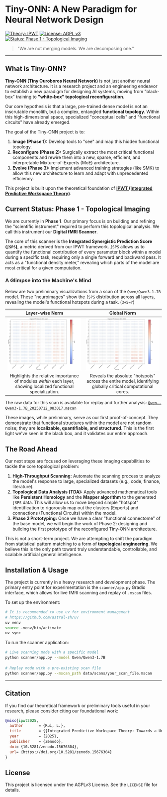 # Tiny-ONN: A New Paradigm for Neural Network Design

[![Theory: IPWT](https://img.shields.io/badge/Theory-IPWT-blue)](https://github.com/dmf-archive/IPWT)
[![License: AGPL v3](https://img.shields.io/badge/License-AGPL_v3-blue.svg)](https://www.gnu.org/licenses/agpl-3.0)
[![Status: Phase 1 - Topological Imaging](https://img.shields.io/badge/Status-Phase%201%3A%20Topological%20Imaging-orange)](./docs/note.md)

> "We are not merging models. We are decomposing one."

---

## What is Tiny-ONN?

**Tiny-ONN (Tiny Ouroboros Neural Network)** is not just another neural network architecture. It is a research project and an engineering endeavor to establish a new paradigm for designing AI systems, moving from "black-box" training to **"white-box" topological reconfiguration**.

Our core hypothesis is that a large, pre-trained dense model is not an inscrutable monolith, but a complex, entangled **functional topology**. Within this high-dimensional space, specialized "conceptual cells" and "functional circuits" have already emerged.

The goal of the Tiny-ONN project is to:

1. **Image (Phase 1):** Develop tools to "see" and map this hidden functional topology.
2. **Reconfigure (Phase 2):** Surgically extract the most critical functional components and rewire them into a new, sparse, efficient, and interpretable Mixture-of-Experts (MoE) architecture.
3. **Evolve (Phase 3):** Implement advanced training strategies (like SMK) to allow this new architecture to learn and adapt with unprecedented efficiency.

This project is built upon the theoretical foundation of **[IPWT (Integrated Predictive Workspace Theory)](https://github.com/dmf-archive/IPWT)**.

## Current Status: Phase 1 - Topological Imaging

We are currently in **Phase 1**. Our primary focus is on building and refining the "scientific instrument" required to perform this topological analysis. We call this instrument our **Digital fMRI Scanner**.

The core of this scanner is the **Integrated Synergistic Prediction Score (`∫SPS`)**, a metric derived from our IPWT framework. `∫SPS` allows us to quantify the functional contribution of every parameter block within a model during a specific task, requiring only a single forward and backward pass. It acts as a "functional density meter," revealing which parts of the model are most critical for a given computation.

### A Glimpse into the Machine's Mind

Below are two preliminary visualizations from a scan of the `Qwen/Qwen3-1.7B` model. These "neuroimages" show the `∫SPS` distribution across all layers, revealing the model's functional hotspots during a task. (`3+5=?`)

| Layer-wise Norm   | Global Norm     |
| :---: | :-----: |
| ![Layer Norm](./docs/img/sps_layer_norm.png)    | ![Global Norm](./docs/img/sps_global_norm.png)|
| Highlights the relative importance of modules *within* each layer, showing localized functional specialization. | Reveals the absolute "hotspots" across the entire model, identifying globally critical computational cores. |

The raw data for this scan is available for replay and further analysis: [`Qwen--Qwen3-1.7B_20250712_083017.mscan`](./data/scans/Qwen--Qwen3-1.7B_20250712_083017.mscan)

These images, while preliminary, serve as our first proof-of-concept. They demonstrate that functional structures within the model are not random noise; they are **localizable, quantifiable, and structured**. This is the first light we've seen in the black box, and it validates our entire approach.

## The Road Ahead

Our next steps are focused on leveraging these imaging capabilities to tackle the core topological problem:

1. **High-Throughput Scanning:** Automate the scanning process to analyze the model's response to large, specialized datasets (e.g., code, finance, literature).
2. **Topological Data Analysis (TDA):** Apply advanced mathematical tools like **Persistent Homology** and the **Mapper algorithm** to the generated `∫SPS` data. This will allow us to move beyond simple "hotspot" identification to rigorously map out the clusters (Experts) and connections (Functional Circuits) within the model.
3. **Phase 2 Prototyping:** Once we have a clear "functional connectome" of the base model, we will begin the work of Phase 2: designing and building the first prototype of the reconfigured Tiny-ONN architecture.

This is not a short-term project. We are attempting to shift the paradigm from statistical pattern matching to a form of **topological engineering**. We believe this is the only path toward truly understandable, controllable, and scalable artificial general intelligence.

## Installation & Usage

The project is currently in a heavy research and development phase. The primary entry point for experimentation is the `scanner/app.py` Gradio interface, which allows for live fMRI scanning and replay of `.mscan` files.

To set up the environment:

```bash
# It is recommended to use uv for environment management
# https://github.com/astral-sh/uv
uv venv
source .venv/bin/activate
uv sync
```

To run the scanner application:

```bash
# Live scanning mode with a specific model
python scanner/app.py --model Qwen/Qwen3-1.7B

# Replay mode with a pre-existing scan file
python scanner/app.py --mscan_path data/scans/your_scan_file.mscan
```

---

## Citation

If you find our theoretical framework or preliminary tools useful in your research, please consider citing our foundational work:

```bibtex
@misc{ipwt2025,
  author       = {Rui, L.},
  title        = {{Integrated Predictive Workspace Theory: Towards a Unified Framework for the Science of Consciousness}},
  year         = {2025},
  publisher    = {Zenodo},
  doi= {10.5281/zenodo.15676304},
  url= {https://doi.org/10.5281/zenodo.15676304}
}
```

## License

This project is licensed under the AGPLv3 License. See the `LICENSE` file for details.
